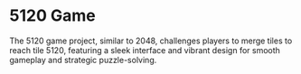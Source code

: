 # 5120 Game

The 5120 game project, similar to 2048, challenges players to merge tiles to reach tile 5120, featuring a sleek interface and vibrant design for smooth gameplay and strategic puzzle-solving.
